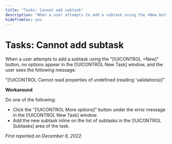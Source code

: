 ```yaml
---
title: "Tasks: Cannot add subtask"
description: "When a user attempts to add a subtask using the +New button, no options appear in the New Task window, and the user sees an error message."
hidefromtoc: yes
---
```


# Tasks: Cannot add subtask

When a user attempts to add a subtask using the "[!UICONTROL +New]" button, no options appear in the [!UICONTROL New Task] window, and the user sees the following message:

"[!UICONTROL Cannot read properties of undefined (reading 'validations)]"

**Workaround**

Do one of the following:

* Click the "[!UICONTROL More options]" button under the error message in the [!UICONTROL New Task] window.
* Add the new subtask inline on the list of subtasks in the [!UICONTROL Subtasks] area of the task.

_First reported on December 6, 2022._

